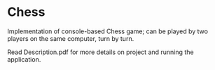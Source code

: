 # Chess
Implementation of console-based Chess game; can be played by two players on the same computer, turn by turn.

Read Description.pdf for more details on project and running the application.

